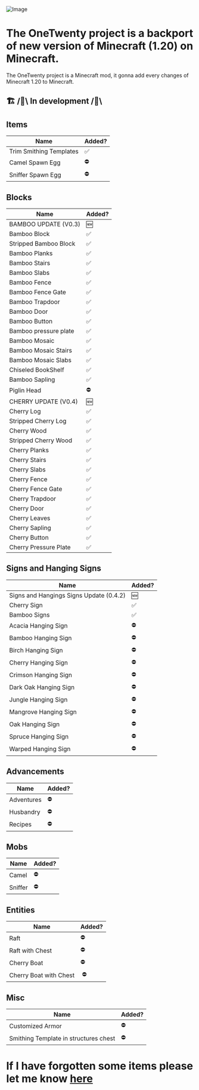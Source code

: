 ![Image](https://i.ytimg.com/vi/EderxoYB9AM/maxresdefault.jpg)
# The OneTwenty project is a backport of new version of Minecraft (1.20) on Minecraft.

The OneTwenty project is a Minecraft mod, it gonna add every changes of Minecraft 1.20 to Minecraft.

## 🏗️ /🚧\ In development /🚧\

## Items

| Name                    | Added? |
|-------------------------|--------|
| Trim Smithing Templates | ✅      |
| Camel Spawn Egg         | ⛔      |
| Sniffer Spawn Egg       | ⛔      |

## Blocks

| Name                  | Added? |
|-----------------------|--------|
| BAMBOO UPDATE (V0.3)  | 🆕     |
| Bamboo Block          | ✅      |
| Stripped Bamboo Block | ✅      |
| Bamboo Planks         | ✅      |
| Bamboo Stairs         | ✅      |
| Bamboo Slabs          | ✅      |
| Bamboo Fence          | ✅      |
| Bamboo Fence Gate     | ✅      |
| Bamboo Trapdoor       | ✅      |
| Bamboo Door           | ✅      |
| Bamboo Button         | ✅      |
| Bamboo pressure plate | ✅      |
| Bamboo Mosaic         | ✅      |
| Bamboo Mosaic Stairs  | ✅      |
| Bamboo Mosaic Slabs   | ✅      |
| Chiseled BookShelf    | ✅      |
| Bamboo Sapling        | ✅      |
| Piglin Head           | ⛔      |
| CHERRY UPDATE (V0.4)  | 🆕     |
| Cherry Log            | ✅      |
| Stripped Cherry Log   | ✅      |
| Cherry Wood           | ✅      |
| Stripped Cherry Wood  | ✅      |
| Cherry Planks         | ✅      |
| Cherry Stairs         | ✅      |
| Cherry Slabs          | ✅      |
| Cherry Fence          | ✅      |
| Cherry Fence Gate     | ✅      |
| Cherry Trapdoor       | ✅      |
| Cherry Door           | ✅      |
| Cherry Leaves         | ✅      |
| Cherry Sapling        | ✅      |
| Cherry Button         | ✅      |
| Cherry Pressure Plate | ✅      |

## Signs and Hanging Signs

| Name                                    | Added? |
|-----------------------------------------|--------|
| Signs and Hangings Signs Update (0.4.2) | 🆕     |
| Cherry Sign                             | ✅      |
| Bamboo Signs                            | ✅      |
| Acacia Hanging Sign                     | ⛔      |
| Bamboo Hanging Sign                     | ⛔      |
| Birch Hanging Sign                      | ⛔      |
| Cherry Hanging Sign                     | ⛔      |
| Crimson Hanging Sign                    | ⛔      |
| Dark Oak Hanging Sign                   | ⛔      |
| Jungle Hanging Sign                     | ⛔      |
| Mangrove Hanging Sign                   | ⛔      |
| Oak Hanging Sign                        | ⛔      |
| Spruce Hanging Sign                     | ⛔      |
| Warped Hanging Sign                     | ⛔      |



## Advancements

| Name       | Added? |
|------------|--------|
| Adventures | ⛔      |
| Husbandry  | ⛔      |
| Recipes    | ⛔      |

## Mobs

| Name    | Added? |
|---------|--------|
| Camel   | ⛔      |
| Sniffer | ⛔      |

## Entities

| Name                   | Added? |
|------------------------|--------|
| Raft                   | ⛔      |
| Raft with Chest        | ⛔      |
| Cherry Boat            | ⛔      |
| Cherry Boat with Chest | ️ ⛔    |

## Misc

| Name                                  | Added? |
|---------------------------------------|--------|
| Customized Armor                      | ⛔      |
| Smithing Template in structures chest | ⛔      |

# If I have forgotten some items please let me know [here](https://github.com/FrostBreker/OneTwentyBackport-1.19.3/discussions/2)
